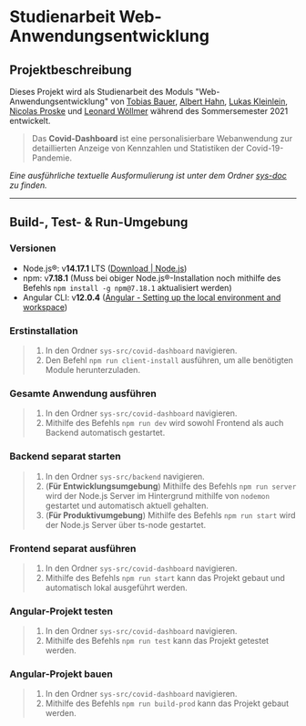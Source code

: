 # Studienarbeit Web-Anwendungsentwicklung

## Projektbeschreibung

Dieses Projekt wird als Studienarbeit des Moduls "Web-Anwendungsentwicklung" von [Tobias Bauer](https://git.oth-aw.de/7223), [Albert Hahn](https://git.oth-aw.de/5551), [Lukas Kleinlein](https://git.oth-aw.de/a9f2), [Nicolas Proske](https://git.oth-aw.de/c0e8) und [Leonard Wöllmer](https://git.oth-aw.de/fe46) während des Sommersemester 2021 entwickelt.

> Das **Covid-Dashboard** ist eine personalisierbare Webanwendung zur detaillierten Anzeige von Kennzahlen und Statistiken der Covid-19-Pandemie.

_Eine ausführliche textuelle Ausformulierung ist unter dem Ordner [sys-doc](https://git.oth-aw.de/wae-team-white/covid-dashboard/-/tree/master/sys-doc) zu finden._

---

## Build-, Test- & Run-Umgebung

### **Versionen**

- Node.js®: v**14.17.1** LTS ([Download | Node.js](https://nodejs.org/en/download/))
- npm: v**7.18.1** (Muss bei obiger Node.js®-Installation noch mithilfe des Befehls `npm install -g npm@7.18.1` aktualisiert werden)
- Angular CLI: v**12.0.4** ([Angular - Setting up the local environment and workspace](https://angular.io/guide/setup-local#install-the-angular-cli))

### **Erstinstallation**

> 1. In den Ordner `sys-src/covid-dashboard` navigieren.
> 2. Den Befehl `npm run client-install` ausführen, um alle benötigten Module herunterzuladen.

### **Gesamte Anwendung ausführen**

> 1. In den Ordner `sys-src/covid-dashboard` navigieren.
> 2. Mithilfe des Befehls `npm run dev` wird sowohl Frontend als auch Backend automatisch gestartet.

### **Backend separat starten**

> 1. In den Ordner `sys-src/backend` navigieren.
> 2. (**Für Entwicklungsumgebung**) Mithilfe des Befehls `npm run server` wird der Node.js Server im Hintergrund mithilfe von `nodemon` gestartet und automatisch aktuell gehalten.
> 3. (**Für Produktivumgebung**) Mithilfe des Befehls `npm run start` wird der Node.js Server über ts-node gestartet.

### **Frontend separat ausführen**

> 1. In den Ordner `sys-src/covid-dashboard` navigieren.
> 2. Mithilfe des Befehls `npm run start` kann das Projekt gebaut und automatisch lokal ausgeführt werden.

### **Angular-Projekt testen**

> 1. In den Ordner `sys-src/covid-dashboard` navigieren.
> 2. Mithilfe des Befehls `npm run test` kann das Projekt getestet werden.

### **Angular-Projekt bauen**

> 1. In den Ordner `sys-src/covid-dashboard` navigieren.
> 2. Mithilfe des Befehls `npm run build-prod` kann das Projekt gebaut werden.
